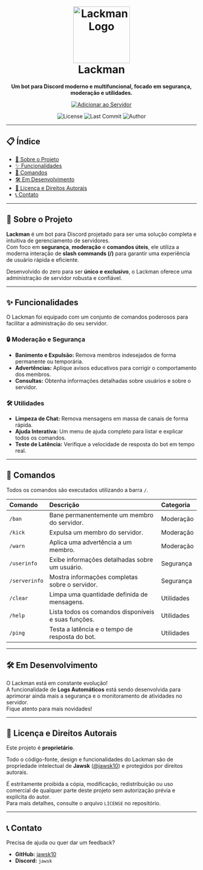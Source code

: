 <h1 align="center">
  <img src="https://raw.githubusercontent.com/jawsk10/nome-do-repositorio/main/assets/logo.png" alt="Lackman Logo" width="150"/>
  <br>
  Lackman
</h1>

<p align="center">
  <strong>Um bot para Discord moderno e multifuncional, focado em segurança, moderação e utilidades.</strong>
</p>

<p align="center">
  <a href="https://discord.com/oauth2/authorize?client_id=SEU_CLIENT_ID&scope=bot&permissions=8">
    <img src="https://img.shields.io/badge/Adicione_ao_seu_Servidor-5865F2?style=for-the-badge&logo=discord&logoColor=white" alt="Adicionar ao Servidor">
  </a>
</p>

<p align="center">
  <img src="https://img.shields.io/github/license/jawsk10/lackman-discord-bot/blob/main/LICENSE" alt="License">
  <img src="https://img.shields.io/github/last-commit/jawsk10/lackman-discord-bot" alt="Last Commit">
  <img src="https://img.shields.io/badge/Autor-jawsk10-blue" alt="Author">
</p>

---

## 📋 Índice

- [📖 Sobre o Projeto](#-sobre-o-projeto)
- [✨ Funcionalidades](#-funcionalidades)
- [🤖 Comandos](#-comandos)
- [🛠️ Em Desenvolvimento](#-em-desenvolvimento)
- [📜 Licença e Direitos Autorais](#-licença-e-direitos-autorais)
- [📞 Contato](#-contato)

---

## 📖 Sobre o Projeto

**Lackman** é um bot para Discord projetado para ser uma solução completa e intuitiva de gerenciamento de servidores.  
Com foco em **segurança**, **moderação** e **comandos úteis**, ele utiliza a moderna interação de **slash commands (/)** para garantir uma experiência de usuário rápida e eficiente.

Desenvolvido do zero para ser **único e exclusivo**, o Lackman oferece uma administração de servidor robusta e confiável.

---

## ✨ Funcionalidades

O Lackman foi equipado com um conjunto de comandos poderosos para facilitar a administração do seu servidor.

### 🔒 Moderação e Segurança
- **Banimento e Expulsão:** Remova membros indesejados de forma permanente ou temporária.
- **Advertências:** Aplique avisos educativos para corrigir o comportamento dos membros.
- **Consultas:** Obtenha informações detalhadas sobre usuários e sobre o servidor.

### 🛠️ Utilidades
- **Limpeza de Chat:** Remova mensagens em massa de canais de forma rápida.
- **Ajuda Interativa:** Um menu de ajuda completo para listar e explicar todos os comandos.
- **Teste de Latência:** Verifique a velocidade de resposta do bot em tempo real.

---

## 🤖 Comandos

Todos os comandos são executados utilizando a barra `/`.

| Comando       | Descrição                                           | Categoria   |
| :------------ | :-------------------------------------------------- | :---------- |
| `/ban`        | Bane permanentemente um membro do servidor.         | Moderação   |
| `/kick`       | Expulsa um membro do servidor.                      | Moderação   |
| `/warn`       | Aplica uma advertência a um membro.                 | Moderação   |
| `/userinfo`   | Exibe informações detalhadas sobre um usuário.      | Segurança   |
| `/serverinfo` | Mostra informações completas sobre o servidor.      | Segurança   |
| `/clear`      | Limpa uma quantidade definida de mensagens.         | Utilidades  |
| `/help`       | Lista todos os comandos disponíveis e suas funções. | Utilidades  |
| `/ping`       | Testa a latência e o tempo de resposta do bot.      | Utilidades  |

---

## 🛠️ Em Desenvolvimento

O Lackman está em constante evolução!  
A funcionalidade de **Logs Automáticos** está sendo desenvolvida para aprimorar ainda mais a segurança e o monitoramento de atividades no servidor.  
Fique atento para mais novidades!

---

## 📜 Licença e Direitos Autorais

Este projeto é **proprietário**.

Todo o código-fonte, design e funcionalidades do Lackman são de propriedade intelectual de **Jawsk** ([@jawsk10](https://github.com/jawsk10)) e protegidos por direitos autorais.

É estritamente proibida a cópia, modificação, redistribuição ou uso comercial de qualquer parte deste projeto sem autorização prévia e explícita do autor.  
Para mais detalhes, consulte o arquivo `LICENSE` no repositório.

---

## 📞 Contato

Precisa de ajuda ou quer dar um feedback?

- **GitHub:** [jawsk10](https://github.com/jawsk10)  
- **Discord:** `jawsk`